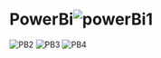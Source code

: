 # PowerBi![powerBi1](https://user-images.githubusercontent.com/121991432/212447410-7ae4df84-8837-47fd-810d-9542c3a43f94.jpg)
![PB2](https://user-images.githubusercontent.com/121991432/212447431-74717b2a-cee9-44ad-a83e-f1f91f3765d7.jpg)
![PB3](https://user-images.githubusercontent.com/121991432/212447442-ba237cd0-f6a3-4f34-ad4d-11380959808c.jpg)
![PB4](https://user-images.githubusercontent.com/121991432/212447445-1b57ea4d-bf1a-4913-aa09-c05d459cf0a9.jpg)
